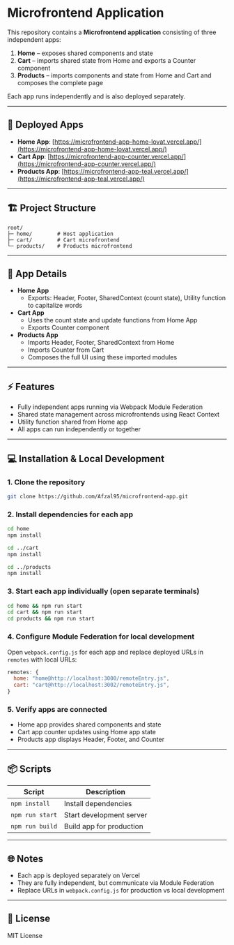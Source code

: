# Microfrontend Application

This repository contains a **Microfrontend application** consisting of three independent apps:

1. **Home** – exposes shared components and state
2. **Cart** – imports shared state from Home and exports a Counter component
3. **Products** – imports components and state from Home and Cart and composes the complete page

Each app runs independently and is also deployed separately.

---

## 🔗 Deployed Apps

- **Home App**: [https://microfrontend-app-home-lovat.vercel.app/](https://microfrontend-app-home-lovat.vercel.app/)
- **Cart App**: [https://microfrontend-app-counter.vercel.app/](https://microfrontend-app-counter.vercel.app/)
- **Products App**: [https://microfrontend-app-teal.vercel.app/](https://microfrontend-app-teal.vercel.app/)

---

## 🏗 Project Structure

```
root/
├─ home/        # Host application
├─ cart/        # Cart microfrontend
└─ products/    # Products microfrontend
```

---

## 📝 App Details

- **Home App**
  - Exports: Header, Footer, SharedContext (count state), Utility function to capitalize words
- **Cart App**
  - Uses the count state and update functions from Home App
  - Exports Counter component
- **Products App**
  - Imports Header, Footer, SharedContext from Home
  - Imports Counter from Cart
  - Composes the full UI using these imported modules

---

## ⚡ Features

- Fully independent apps running via Webpack Module Federation
- Shared state management across microfrontends using React Context
- Utility function shared from Home app
- All apps can run independently or together

---

## 💻 Installation & Local Development

### 1. Clone the repository

```bash
git clone https://github.com/Afzal95/microfrontend-app.git
```

### 2. Install dependencies for each app

```bash
cd home
npm install

cd ../cart
npm install

cd ../products
npm install
```

### 3. Start each app individually (open separate terminals)

```bash
cd home && npm run start
cd cart && npm run start
cd products && npm run start
```

### 4. Configure Module Federation for local development

Open `webpack.config.js` for each app and replace deployed URLs in `remotes` with local URLs:

```js
remotes: {
  home: "home@http://localhost:3000/remoteEntry.js",
  cart: "cart@http://localhost:3002/remoteEntry.js",
}
```

### 5. Verify apps are connected

- Home app provides shared components and state
- Cart app counter updates using Home app state
- Products app displays Header, Footer, and Counter

---

## 📦 Scripts

| Script          | Description              |
| --------------- | ------------------------ |
| `npm install`   | Install dependencies     |
| `npm run start` | Start development server |
| `npm run build` | Build app for production |

---

## 🌐 Notes

- Each app is deployed separately on Vercel
- They are fully independent, but communicate via Module Federation
- Replace URLs in `webpack.config.js` for production vs local development

---

## 📝 License

MIT License
